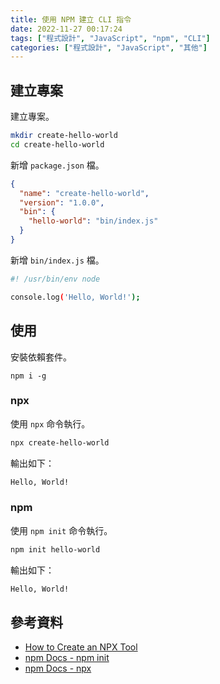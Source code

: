 ```yaml
---
title: 使用 NPM 建立 CLI 指令
date: 2022-11-27 00:17:24
tags: ["程式設計", "JavaScript", "npm", "CLI"]
categories: ["程式設計", "JavaScript", "其他"]
---
```


## 建立專案

建立專案。

```bash
mkdir create-hello-world
cd create-hello-world
```

新增 `package.json` 檔。

```json
{
  "name": "create-hello-world",
  "version": "1.0.0",
  "bin": {
    "hello-world": "bin/index.js"
  }
}
```

新增 `bin/index.js` 檔。

```sh
#! /usr/bin/env node

console.log('Hello, World!');
```

## 使用

安裝依賴套件。

```npm
npm i -g
```

### npx

使用 `npx` 命令執行。

```bash
npx create-hello-world
```

輸出如下：

```bash
Hello, World!
```

### npm

使用 `npm init` 命令執行。

```bash
npm init hello-world
```

輸出如下：

```bash
Hello, World!
```

## 參考資料

- [How to Create an NPX Tool](https://blog.shahednasser.com/how-to-create-a-npx-tool/)
- [npm Docs - npm init](https://docs.npmjs.com/cli/v9/commands/npm-init)
- [npm Docs - npx](https://docs.npmjs.com/cli/v9/commands/npx)
